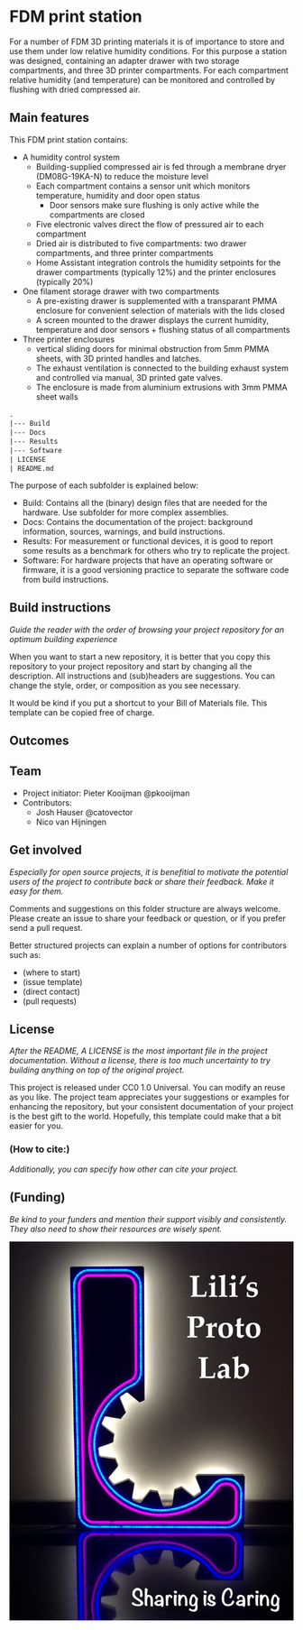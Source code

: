 # FDM print station
For a number of FDM 3D printing materials it is of importance to store and use them under low relative humidity conditions. 
For this purpose a station was designed, containing an adapter drawer with two storage compartments, and three 3D printer compartments. For each compartment relative humidity (and temperature) can be monitored and controlled by flushing with dried compressed air. 

## Main features
This FDM print station contains:
+ A humidity control system
	+ Building-supplied compressed air is fed through a membrane dryer (DM08G-19KA-N) to reduce the moisture level
   	+ Each compartment contains a sensor unit which monitors temperature, humidity and door open status
   		+ Door sensors make sure flushing is only active while the compartments are closed
   	+ Five electronic valves direct the flow of pressured air to each compartment
   	+ Dried air is distributed to five compartments: two drawer compartments, and three printer compartments
   	+ Home Assistant integration controls the humidity setpoints for the drawer compartments (typically 12%) and the printer enclosures (typically 20%)
+ One filament storage drawer with two compartments
	+ A pre-existing drawer is supplemented with a transparant PMMA enclosure for convenient selection of materials with the lids closed	
	+ A screen mounted to the drawer displays the current humidity, temperature and door sensors + flushing status of all compartments
+ Three printer enclosures
	+ vertical sliding doors for minimal obstruction from 5mm PMMA sheets, with 3D printed handles and latches.
	+  The exhaust ventilation is connected to the building exhaust system and controlled via manual, 3D printed gate valves.
	+ The enclosure is made from aluminium extrusions with 3mm PMMA sheet walls


```
.
|--- Build 
|--- Docs
|--- Results
|--- Software
| LICENSE
| README.md

```

The purpose of each subfolder is explained below:
+ Build: Contains all the (binary) design files that are needed for the hardware. Use subfolder for more complex assemblies.
+ Docs: Contains the documentation of the project: background information, sources, warnings, and build instructions. 
+ Results: For measurement or functional devices, it is good to report some results as a benchmark for others who try to replicate the project.
+ Software: For hardware projects that have an operating software or firmware, it is a good versioning practice to separate the software code from build instructions.

## Build instructions
_Guide the reader with the order of browsing your project repository for an optimum building experience_
 
When you want to start a new repository, it is better that you copy this repository to your project repository and start by changing all the description.
All instructions and (sub)headers are suggestions. You can change the style, order, or composition as you see necessary. 

It would be kind if you put a shortcut to your Bill of Materials file.
This template can be copied free of charge. 

## Outcomes


## Team
+ Project initiator: Pieter Kooijman @pkooijman
+ Contributors:
	+ Josh Hauser @catovector
 	+ Nico van Hijningen

## Get involved
_Especially for open source projects, it is benefitial to motivate the potential users of the project to contribute back or share their feedback. Make it easy for them._

Comments and suggestions on this folder structure are always welcome. Please create an issue to share your feedback or question, or if you prefer send a pull request. 

Better structured projects can explain a number of options for contributors such as: 
+ (where to start)
+ (issue template)
+ (direct contact)
+ (pull requests)

## License
_After the README, A LICENSE is the most important file in the project documentation. Without a license, there is too much uncertainty to try building anything on top of the original project._

This project is released under CC0 1.0 Universal. 
You can modify an reuse as you like.
The project team appreciates your suggestions or examples for enhancing the repository, but your consistent documentation of your project is the best gift to the world. Hopefully, this template could make that a bit easier for you. 

### (How to cite:)
_Additionally, you can specify how other can cite your project._

## (Funding)
_Be kind to your funders and mention their support visibly and consistently. They also need to show their resources are wisely spent._

![LPL sharing image](./Docs/Images/lpl_sharing.jpg)
